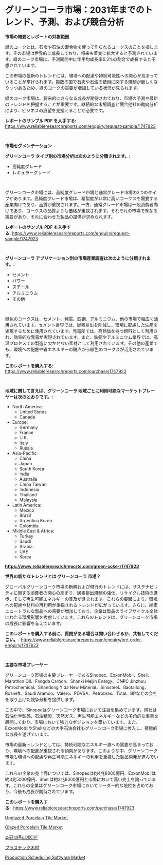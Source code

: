 <p><h1>グリーンコーラ市場：2031年までのトレンド、予測、および競合分析</h1></p><p><strong>市場の概要とレポートの対象範囲</strong></p>
<p><p>緑のコークとは、石炭や石油の混合物を使って作られるコークスのことを指します。その市場は世界的に成長しており、将来も着実に拡大すると予測されています。緑のコーク市場は、予測期間中に年平均成長率6.3%の割合で成長すると予想されています。</p><p>この市場の最新のトレンドには、環境への配慮や持続可能性への関心が高まっていることが挙げられます。複数の国で石炭や石油の使用に関する規制が厳しくなりつつあるため、緑のコークの需要が増加している状況が見られます。</p><p>緑のコーク市場は、将来的にさらなる成長が期待されており、市場の予測や最新のトレンドを把握することが重要です。継続的な市場調査と競合他社の動向分析により、ビジネスの展望を見据えることが必要です。</p></p>
<p><strong>レポートのサンプル PDF を入手する:</strong> <a href="https://www.reliableresearchreports.com/enquiry/request-sample/1747923">https://www.reliableresearchreports.com/enquiry/request-sample/1747923</a></p>
<p>&nbsp;</p>
<p><strong>市場セグメンテーション</strong></p>
<p><strong>グリーンコーラ タイプ別の市場分析は次のように分類されます。:</strong></p>
<p><ul><li>高純度グレード</li><li>レギュラーグレード</li></ul></p>
<p>&nbsp;</p>
<p><p>グリーンコーク市場には、高純度グレード市場と通常グレード市場の2つのタイプがあります。高純度グレード市場は、精製度が非常に高いコークスを需要する産業向けであり、品質が重視されます。一方、通常グレード市場は一般消費者向けであり、コークスの品質よりも価格が重視されます。それぞれの市場で異なる需要があり、それに合わせた製品の提供が求められます。</p></p>
<p><strong>レポートのサンプル PDF を入手する:</strong>&nbsp;<a href="https://www.reliableresearchreports.com/enquiry/request-sample/1747923">https://www.reliableresearchreports.com/enquiry/request-sample/1747923</a></p>
<p>&nbsp;</p>
<p><strong> グリーンコーラ アプリケーション別の市場産業調査は次のように分類されます。:</strong></p>
<p><ul><li>セメント</li><li>パワー</li><li>スチール</li><li>アルミニウム</li><li>その他</li></ul></p>
<p>&nbsp;</p>
<p><p>緑色のコークスは、セメント、発電、鉄鋼、アルミニウム、他の市場で幅広く活用されています。セメント業界では、炭素排出を削減し、環境に配慮した生産を実現するために使用されています。発電所では、高熱価を持つ燃料として利用され、効率的な発電が実現されています。また、鉄鋼やアルミニウム業界では、高温プロセスでの製造に欠かせない素材として利用されています。その他の産業でも、環境への配慮や省エネルギーの観点から緑色のコークスが活用されています。</p></p>
<p><strong>このレポートを購入する:</strong>&nbsp; <a href="https://www.reliableresearchreports.com/purchase/1747923">https://www.reliableresearchreports.com/purchase/1747923</a></p>
<p>&nbsp;</p>
<p><strong>地域に関して言えば、グリーンコーラ 地域ごとに利用可能なマーケットプレーヤーは次のとおりです。:</strong></p>
<p><ul>
    <li>
        North America:
        <ul>
            <li>United States</li>
            <li>Canada</li>
        </ul>
    </li>
    <li>
        Europe:
        <ul>
            <li>Germany</li>
            <li>France</li>
            <li>U.K.</li>
            <li>Italy</li>
            <li>Russia</li>
        </ul>
    </li>
    <li>
        Asia-Pacific:
        <ul>
            <li>China</li>
            <li>Japan</li>
            <li>South Korea</li>
            <li>India</li>
            <li>Australia</li>
            <li>China Taiwan</li>
            <li>Indonesia</li>
            <li>Thailand</li>
            <li>Malaysia</li>
        </ul>
    </li>
    <li>
        Latin America:
        <ul>
            <li>Mexico</li>
            <li>Brazil</li>
            <li>Argentina Korea</li>
            <li>Colombia</li>
        </ul>
    </li>
    <li>
        Middle East & Africa:
        <ul>
            <li>Turkey</li>
            <li>Saudi</li>
            <li>Arabia</li>
            <li>UAE</li>
            <li>Korea</li>
        </ul>
    </li>
    </ul></p>
<p><strong><a href="https://www.reliableresearchreports.com/green-coke-r1747923">https://www.reliableresearchreports.com/green-coke-r1747923</a></strong>&nbsp;</p>
<p><strong>世界の新たなトレンドとは グリーンコーラ 市場？</strong></p>
<p><p>グローバルグリーンコーク市場の新興および現行のトレンドには、サステナビリティに関する消費者の関心の高まり、炭素排出規制の強化、リサイクル技術の進歩、そして再生可能エネルギーの普及が含まれます。これらの要因により、環境への配慮や材料の再利用が重視されるトレンドが広がっています。さらに、炭素ニュートラルな製品への需要が増加しており、企業は製品のライフサイクル全体にわたる環境影響を考慮しています。これらのトレンドは、グリーンコーク市場の成長に影響を与えています。</p></p>
<p><strong>このレポートを購入する前に、質問がある場合は問い合わせるか、共有してください。</strong>- <a href="https://www.reliableresearchreports.com/enquiry/pre-order-enquiry/1747923">https://www.reliableresearchreports.com/enquiry/pre-order-enquiry/1747923</a></p>
<p>&nbsp;</p>
<p><strong>主要な市場プレーヤー</strong></p>
<p><p>グリーンコーク市場の主要プレーヤーであるSinopec、ExxonMobil、Shell、Marathon Oil、Fangda Carbon、Shanxi Meijin Energy、CNPC Jinzhou Petrochemical、Shandong Yida New Material、Sinosteel、Baotailong、Rosneft、Saudi Aramco、Valero、PDVSA、Petrobras、Total、BPなどの会社を取り上げた競争分析を提供します。</p><p>この中で、Sinopecはグリーンコーク市場において注目を集めています。同社は石油化学製品、石油精製、天然ガス、再生可能エネルギーなどの多角的な事業を展開しており、市場において強力なポジションを築いています。また、ExxonMobilやShellなどの大手石油会社もグリーンコーク市場に参入し、積極的な成長を遂げています。</p><p>市場の最新トレンドとしては、持続可能なエネルギー源への需要が高まっており、環境への配慮が重視される傾向があります。このような中、グリーンコーク市場も環境への配慮や再生可能エネルギーの利用を重視した製品開発が進んでいます。</p><p>これらの企業の売上高については、Sinopecは約4兆8000億円、ExxonMobilは約3兆5000億円、Shellは約2兆8000億円と市場において高い売上を誇っています。これらの企業はグリーンコーク市場においてリーダー的な地位を占めており、今後も成長が期待されています。</p></p>
<p><strong>このレポートを購入する:</strong>&nbsp;&nbsp;<a href="https://www.reliableresearchreports.com/purchase/1747923">https://www.reliableresearchreports.com/purchase/1747923</a></p>
<p><p><a href="https://www.linkedin.com/pulse/unglazed-porcelain-tile-market-size-reflecting-forecast-vdcme?trackingId=A9jIkramLpNaztSeAm3h9g%3D%3D">Unglazed Porcelain Tile Market</a></p><p><a href="https://www.linkedin.com/pulse/glazed-porcelain-tile-market-dynamics-2024-2031-also-makte?trackingId=DiNLqpzm9dySjUs1DhWDtg%3D%3D">Glazed Porcelain Tile Market</a></p><p><a href="https://medium.com/@kevinvasquez7272023/%EC%87%BC%ED%95%91-%EC%95%A0%ED%94%8C%EB%A6%AC%EC%BC%80%EC%9D%B4%EC%85%98-%EC%8B%9C%EC%9E%A5-%EC%A1%B0%EC%82%AC-%EB%B3%B4%EA%B3%A0%EC%84%9C-2024%EB%85%84%EB%B6%80%ED%84%B0-2031%EB%85%84%EA%B9%8C%EC%A7%80%EC%9D%98-%EC%97%AD%EC%82%AC%EC%99%80-%EC%98%88%EC%B8%A1-043c41fda954">쇼핑 애플리케이션</a></p><p><a href="https://medium.com/@chrispcreem58/%E3%83%97%E3%83%A9%E3%82%B9%E3%83%81%E3%83%83%E3%82%AF%E6%9D%90%E5%B8%82%E5%A0%B4-%E3%82%BF%E3%82%A4%E3%83%97-%E3%82%A2%E3%83%97%E3%83%AA%E3%82%B1%E3%83%BC%E3%82%B7%E3%83%A7%E3%83%B3-%E5%9C%B0%E7%90%86%E3%81%AB%E3%82%88%E3%82%8B%E5%8C%85%E6%8B%AC%E7%9A%84%E3%81%AA%E8%A9%95%E4%BE%A1-cd67a57ab1c6">プラスチック木材</a></p><p><a href="https://github.com/dimitrishawkinswaynenp91rgz/Market-Research-Report-List-2/blob/main/production-scheduling-software-market.md">Production Scheduling Software Market</a></p></p>